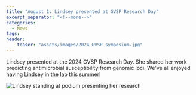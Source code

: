 ```yaml
---
title: "August 1: Lindsey presented at GVSP Research Day"
excerpt_separator: "<!--more-->"
categories:
  - News
tags:
header:
    teaser: "assets/images/2024_GVSP_symposium.jpg"
---
```


Lindsey presented at the 2024 GVSP Research Day. She shared her work predicting antimicrobial susceptibility from genomic loci. We've all enjoyed having Lindsey in the lab this summer!

<img src="{{ site.url }}{{ site.baseurl }}/assets/images/2024_GVSP_symposium.jpg" alt="Lindsey standing at podium presenting her research">


